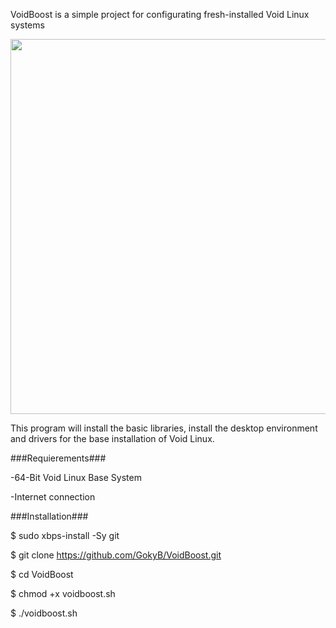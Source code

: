 VoidBoost is a simple project for configurating fresh-installed Void Linux systems

<p align='center'>
   <img src="https://user-images.githubusercontent.com/58221166/152702106-2c3c80d0-1d4d-4194-a1be-f8625188c0f8.png" height='600' width='1000'>
</p>


This program will install the basic libraries, install the desktop environment and drivers for the base installation of Void Linux.

   ###Requierements###

-64-Bit Void Linux Base System

-Internet connection



   ###Installation###

$ sudo xbps-install -Sy git

$ git clone https://github.com/GokyB/VoidBoost.git

$ cd VoidBoost

$ chmod +x voidboost.sh

$ ./voidboost.sh
